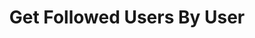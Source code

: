 ---
title: Get Followed Users By User
excerpt: |-
  List of users whom are followed by a user.

  Required scopes:
  + **read**
api:
  file: forum.json
  operationId: Users.Followings
hidden: false
---